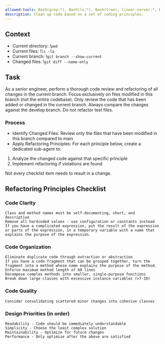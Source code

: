 ```yaml
---
allowed-tools: Bash(grep:*), Bash(ls:*), Bash(tree), linear-server:*, Bash(linear-server:*)
description: Clean up code based on a set of coding principles.
---
```


## Context
- Current directory: !`pwd`
- Current files: !`ls -la`
- Current branch: !`git branch --show-current`
- Changed files: !`git diff --name-only`

## Task

As a senior engineer, perform a thorough code review and refactoring of all changes in the current branch. Focus exclusively on files modified in this branch (not the entire codebase). Only review the code that has been added or changed in the current branch. Always compare the changes against the develop branch. Do not refactor test files.

### Process

- Identify Changed Files: Review only the files that have been modified in this branch compared to main
- Apply Refactoring Principles: For each principle below, create a dedicated sub-agent to:

1. Analyze the changed code against that specific principle
2. Implement refactoring if violations are found

Not every checklist item needs to result in a change.

## Refactoring Principles Checklist
### Code Clarity

    Class and method names must be self-documenting, short, and descriptive
    Remove all hardcoded values - use configuration or constants instead
    If you have a complicated expression, put the result of the expression or parts of the expression, in a temporary variable with a name that explains the purpose of the expression.

### Code Organization

    Eliminate duplicate code through extraction or abstraction
    If you have a code fragment that can be grouped together, turn the fragment into a method whose name explains the purpose of the method.
    Enforce maximum method length of 60 lines
    Decompose complex methods into smaller, single-purpose functions
    Break down large classes with excessive instance variables (>7-10)

### Code Quality

    Consider consolidating scattered minor changes into cohesive classes

### Design Priorities (in order)

    Readability - Code should be immediately understandable
    Simplicity - Choose the least complex solution
    Maintainability - Optimize for future changes
    Performance - Only optimize after the above are satisfied


